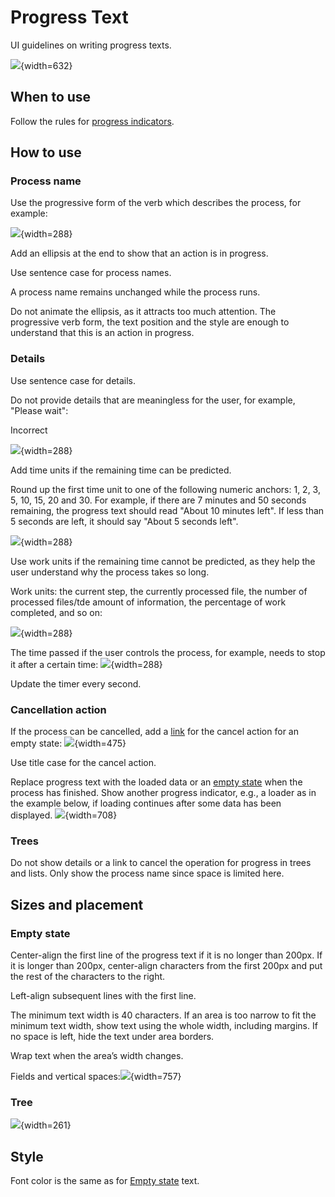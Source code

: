 <!-- Copyright 2000-2024 JetBrains s.r.o. and contributors. Use of this source code is governed by the Apache 2.0 license. -->

# Progress Text

<link-summary>UI guidelines on writing progress texts.</link-summary>

![](desc.png){width=632}

## When to use

Follow the rules for [progress indicators](progress_indicators.md).

## How to use

### Process name

Use the progressive form of the verb which describes the process, for example:

![](progressive_form.png){width=288}

Add an ellipsis at the end to show that an action is in progress.

Use sentence case for process names.

A process name remains unchanged while the process runs.

Do not animate the ellipsis, as it attracts too much attention.
The progressive verb form, the text position and the style are enough to understand that this is an action in progress.

### Details

Use sentence case for details.

Do not provide details that are meaningless for the user, for example, "Please wait":

<format color="Red" style="bold">Incorrect</format>

![](meaningless.png){width=288}

Add time units if the remaining time can be predicted.

Round up the first time unit to one of the following numeric anchors: 1, 2, 3, 5, 10, 15, 20 and 30.
For example, if there are 7 minutes and 50 seconds remaining, the progress text should read "About 10 minutes left".
If less than 5 seconds are left, it should say "About 5 seconds left".

![](time.png){width=288}

Use work units if the remaining time cannot be predicted, as they help the user understand why the process takes so long.

Work units: the current step, the currently processed file, the number of processed files/tde amount of information, the percentage of work completed, and so on:

![](work.png){width=288}


The time passed if the user controls the process, for example, needs to stop it after a certain time:
![](passed.png){width=288}

<p>Update the timer every second.</p>

### Cancellation action

If the process can be cancelled, add a [link](link.md) for the cancel action for an empty state:
![](cancellation.png){width=475}


Use title case for the cancel action.

Replace progress text with the loaded data or an [empty state](empty_state.md) when the process has finished.
Show another progress indicator, e.g., a loader as in the example below, if loading continues after some data has been displayed.
![](empty_state_text.png){width=708}

### Trees

Do not show details or a link to cancel the operation for progress in trees and lists. Only show the process name since space is limited here.

## Sizes and placement

### Empty state

Center-align the first line of the progress text if it is no longer than 200px.
If it is longer than 200px, center-align characters from the first 200px and put the rest of the characters to the right.

Left-align subsequent lines with the first line.

The minimum text width is 40 characters.
If an area is too narrow to fit the minimum text width, show text using the whole width, including margins.
If no space is left, hide the text under area borders.

Wrap text when the area’s width changes.

Fields and vertical spaces:![](fields.png){width=757}

### Tree
![](progress_text_tree.png){width=261}

## Style

Font color is the same as for [Empty state](empty_state.md) text.

